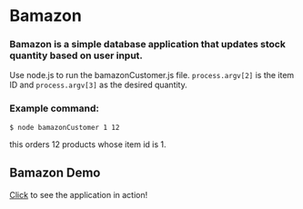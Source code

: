 # Bamazon


### Bamazon is a simple database application that updates stock quantity based on user input. 

Use node.js to run the bamazonCustomer.js file. `process.argv[2]` is the item ID and `process.argv[3]` as the desired quantity.

### Example command:
`$ node bamazonCustomer 1 12`

this orders 12 products whose item id is 1.

## Bamazon Demo
[Click](https://drive.google.com/open?id=182dz10SO8B_TQSImY8xc5fhtX7jV6X8D) to see the application in action!
